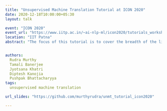 ```yaml
---
title: "Unsupervised Machine Translation Tutorial at ICON 2020"
date: 2020-12-18T10:00:00+05:30
layout: talk

event: "ICON 2020"
event_url: "https://www.iitp.ac.in/~ai-nlp-ml/icon2020/tutorials_workshops.html"
location: "IIT Patna"
abstract: "The focus of this tutorial is to cover the breadth of the literature on recent advances in Unsupervised Machine Translation. The tutorial will help the audience in getting started with unsupervised machine translation. The tutorial will span over three sections. In the first section, we will cover the fundamental concepts like cross-lingual embeddings, denoising auto-encoders, language model pre-training, Back Translation (BT), etc which are key to the success of Unsupervised Machine Translation. In the second section, the tutorial will provide a brief summary of recent works on unsupervised machine translation. The tutorial will cover both Phrase-Based Statistical Machine Translation systems as well as Neural Machine Translation systems. In the last section, we will talk about the limitations of the existing approaches for Unsupervised machine translation approaches and provide general guidelines for successful training of these systems. We also discuss case-studies from Indian languages and provide results obtained with U-MT over Indian language pairs. Finally, we talk about possible research directions."


authors:
  Rudra Murthy
  Tamali Banerjee
  Jyotsana Khatri
  Diptesh Kanojia
  Pushpak Bhattacharyya
tags:
  unsupervised machine translation

url_slides: "https://github.com/murthyrudra/unmt_tutorial_icon2020"

---
```

